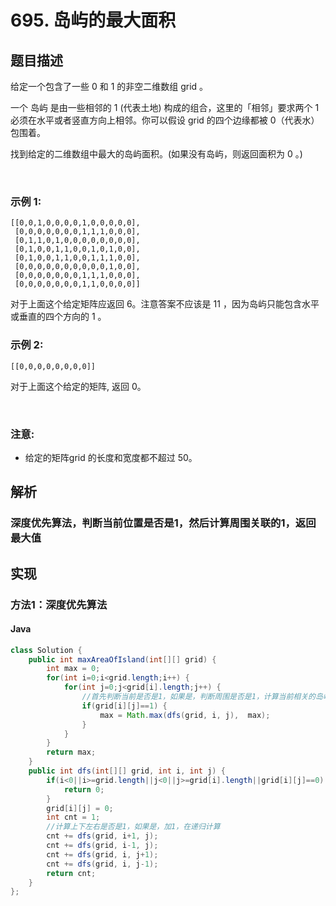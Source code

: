 # 695. 岛屿的最大面积

## 题目描述
给定一个包含了一些 0 和 1 的非空二维数组 grid 。

一个 岛屿 是由一些相邻的 1 (代表土地) 构成的组合，这里的「相邻」要求两个 1 必须在水平或者竖直方向上相邻。你可以假设 grid 的四个边缘都被 0（代表水）包围着。

找到给定的二维数组中最大的岛屿面积。(如果没有岛屿，则返回面积为 0 。)

 

### 示例 1:
```
[[0,0,1,0,0,0,0,1,0,0,0,0,0],
 [0,0,0,0,0,0,0,1,1,1,0,0,0],
 [0,1,1,0,1,0,0,0,0,0,0,0,0],
 [0,1,0,0,1,1,0,0,1,0,1,0,0],
 [0,1,0,0,1,1,0,0,1,1,1,0,0],
 [0,0,0,0,0,0,0,0,0,0,1,0,0],
 [0,0,0,0,0,0,0,1,1,1,0,0,0],
 [0,0,0,0,0,0,0,1,1,0,0,0,0]]
```
对于上面这个给定矩阵应返回 6。注意答案不应该是 11 ，因为岛屿只能包含水平或垂直的四个方向的 1 。

### 示例 2:
```
[[0,0,0,0,0,0,0,0]]
```
对于上面这个给定的矩阵, 返回 0。

 

### 注意: 
 - 给定的矩阵grid 的长度和宽度都不超过 50。



## 解析
### 深度优先算法，判断当前位置是否是1，然后计算周围关联的1，返回最大值

## 实现
### 方法1：深度优先算法
#### Java
```Java
class Solution {
    public int maxAreaOfIsland(int[][] grid) {
		int max = 0;
		for(int i=0;i<grid.length;i++) {
			for(int j=0;j<grid[i].length;j++) {
                //首先判断当前是否是1，如果是，判断周围是否是1，计算当前相关的岛屿
				if(grid[i][j]==1) {
					max = Math.max(dfs(grid, i, j),  max);
				}
			}
		}
		return max;
    }
	public int dfs(int[][] grid, int i, int j) {
		if(i<0||i>=grid.length||j<0||j>=grid[i].length||grid[i][j]==0) {
			return 0;
		}
		grid[i][j] = 0;
		int cnt = 1;
        //计算上下左右是否是1，如果是，加1，在递归计算
		cnt += dfs(grid, i+1, j);
		cnt += dfs(grid, i-1, j);
		cnt += dfs(grid, i, j+1);
		cnt += dfs(grid, i, j-1);
		return cnt;
	}
};
```